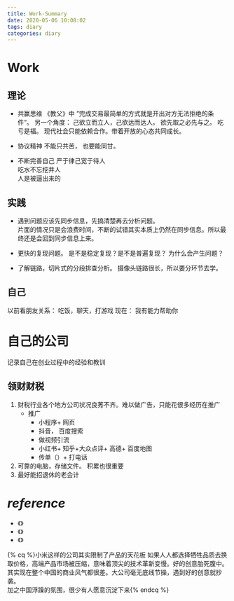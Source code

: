 ```yaml
---
title: Work-Summary
date: 2020-05-06 10:08:02
tags: diary
categories: diary
---
```


# Work
## 理论
- 共赢思维
《教父》中 ”完成交易最简单的方式就是开出对方无法拒绝的条件“。
另一个角度： 己欲立而立人，己欲达而达人。 欲先取之必先与之。
吃亏是福。
现代社会只能依赖合作。带着开放的心态共同成长。

- 协议精神
不能只共苦， 也要能同甘。

- 不断完善自己
严于律己宽于待人    
吃水不忘挖井人  
人是被逼出来的  

## 实践

- 遇到问题应该先同步信息，先搞清楚再去分析问题。  
片面的情况只是会浪费时间，不断的试错其实本质上仍然在同步信息。所以最终还是会回到同步信息上来。

- 更快的复现问题。
是不是稳定复现？是不是普遍复现？ 为什么会产生问题？

- 了解链路，切片式的分段排查分析。
摄像头链路很长，所以要分环节去学。

## 自己
以前看朋友关系： 吃饭，聊天，打游戏
现在： 我有能力帮助你


# 自己的公司
记录自己在创业过程中的经验和教训

## 领财财税
1. 财税行业各个地方公司状况良莠不齐。难以做广告，只能花很多经历在推广
	- 推广
		+ 小程序+ 网页
		+ 抖音， 百度搜索
		+ 做视频引流
		+ 小红书+ 知乎+大众点评+ 高德+ 百度地图
		+ 传单（）+ 打电话 
2. 可靠的电脑，存储文件。 积累也很重要
3. 最好能招退休的老会计


# ***reference***

- 《》
- 《》
- 《》

{% cq %}小米这样的公司其实限制了产品的天花板
如果人人都选择牺牲品质去换取价格，高端产品市场被压缩，意味着顶尖的技术革新变慢。好的创意胎死腹中。
其实现在整个中国的商业风气都很差。大公司毫无底线节操，遇到好的创意就抄袭。  
加之中国浮躁的氛围，很少有人愿意沉淀下来{% endcq %}